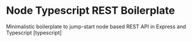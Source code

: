 # Node Typescript REST Boilerplate

Minimalistic boilerplate to jump-start node based REST API in Express and Typescript [typescript]
